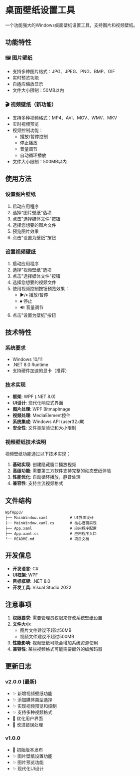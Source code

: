 # 桌面壁纸设置工具

一个功能强大的Windows桌面壁纸设置工具，支持图片和视频壁纸。

## 功能特性

### 🖼️ 图片壁纸
- 支持多种图片格式：JPG、JPEG、PNG、BMP、GIF
- 实时预览功能
- 自适应缩放显示
- 文件大小限制：50MB以内

### 🎬 视频壁纸（新功能）
- 支持多种视频格式：MP4、AVI、MOV、WMV、MKV
- 实时视频预览
- 视频控制功能：
  - 播放/暂停控制
  - 停止播放
  - 音量调节
  - 自动循环播放
- 文件大小限制：500MB以内

## 使用方法

### 设置图片壁纸
1. 启动应用程序
2. 选择"图片壁纸"选项
3. 点击"选择媒体文件"按钮
4. 选择您想要的图片文件
5. 预览图片效果
6. 点击"设置为壁纸"按钮

### 设置视频壁纸
1. 启动应用程序
2. 选择"视频壁纸"选项
3. 点击"选择媒体文件"按钮
4. 选择您想要的视频文件
5. 使用视频控制按钮预览效果：
   - ▶/⏸ 播放/暂停
   - ⏹ 停止
   - 🔊 音量调节
6. 点击"设置为壁纸"按钮

## 技术特性

### 系统要求
- Windows 10/11
- .NET 8.0 Runtime
- 支持硬件加速的显卡（推荐）

### 技术实现
- **框架**: WPF (.NET 8.0)
- **UI设计**: 现代化响应式界面
- **图片处理**: WPF BitmapImage
- **视频处理**: MediaElement控件
- **系统集成**: Windows API (user32.dll)
- **安全性**: 文件类型验证和大小限制

### 视频壁纸技术说明
视频壁纸功能通过以下技术实现：
1. **基础实现**: 创建隐藏窗口播放视频
2. **高级功能**: 需要第三方软件支持完整的动态壁纸体验
3. **性能优化**: 自动循环播放，静音处理
4. **兼容性**: 支持主流视频格式

## 文件结构

```
WpfApp3/
├── MainWindow.xaml          # UI界面设计
├── MainWindow.xaml.cs       # 核心逻辑实现
├── App.xaml                 # 应用程序配置
├── App.xaml.cs              # 应用程序入口
└── README.md                # 项目文档
```

## 开发信息

- **开发语言**: C#
- **UI框架**: WPF
- **目标框架**: .NET 8.0
- **开发工具**: Visual Studio 2022

## 注意事项

1. **权限要求**: 需要管理员权限来修改系统壁纸设置
2. **文件大小**: 
   - 图片文件建议不超过50MB
   - 视频文件建议不超过500MB
3. **性能影响**: 视频壁纸可能会增加系统资源使用
4. **兼容性**: 某些视频格式可能需要额外的编解码器

## 更新日志

### v2.0.0 (最新)
- ✨ 新增视频壁纸功能
- ✨ 添加媒体类型选择
- ✨ 实现视频预览和控制
- ✨ 支持多种视频格式
- 🔧 优化用户界面
- 🔧 改进错误处理

### v1.0.0
- 🎉 初始版本发布
- ✨ 图片壁纸设置功能
- ✨ 图片预览功能
- ✨ 现代化UI设计